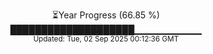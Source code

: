 <p align="center">
⏳Year Progress (66.85 %)<br>
████████████████████▁▁▁▁▁▁▁▁▁▁ <br>
<sub>Updated: Tue, 02 Sep 2025 00:12:36 GMT</sub>
</p>

